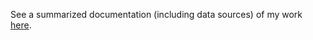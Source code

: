 See a summarized documentation (including data sources) of my work [here](https://docs.google.com/document/d/1ym4-Mbsvuw2hiuOBvqaeK4c5e38OnLj40CShCIjVJ4s/edit?usp=sharing). 
